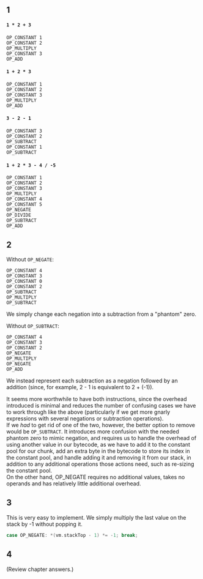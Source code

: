 ## 1
#### ```1 * 2 + 3```
```
OP_CONSTANT 1
OP_CONSTANT 2
OP_MULTIPLY
OP_CONSTANT 3
OP_ADD
```

#### ```1 + 2 * 3```
```
OP_CONSTANT 1
OP_CONSTANT 2
OP_CONSTANT 3
OP_MULTIPLY
OP_ADD
```

#### ```3 - 2 - 1```
```
OP_CONSTANT 3
OP_CONSTANT 2
OP_SUBTRACT
OP_CONSTANT 1
OP_SUBTRACT
```

#### ```1 + 2 * 3 - 4 / -5```
```
OP_CONSTANT 1
OP_CONSTANT 2
OP_CONSTANT 3
OP_MULTIPLY
OP_CONSTANT 4
OP_CONSTANT 5
OP_NEGATE
OP_DIVIDE
OP_SUBTRACT
OP_ADD
```

## 2
Without ```OP_NEGATE```:
```
OP_CONSTANT 4
OP_CONSTANT 3
OP_CONSTANT 0
OP_CONSTANT 2
OP_SUBTRACT
OP_MULTIPLY
OP_SUBTRACT
```
We simply change each negation into a subtraction from a "phantom" zero.

Without ```OP_SUBTRACT```:
```
OP_CONSTANT 4
OP_CONSTANT 3
OP_CONSTANT 2
OP_NEGATE
OP_MULTIPLY
OP_NEGATE
OP_ADD
```
We instead represent each subtraction as a negation followed by an addition (since, for example, 2 - 1 is equivalent to 2 + (-1)).

It seems more worthwhile to have both instructions, since the overhead introduced is minimal and reduces the number of confusing cases we have to work through like the above (particularly if we get more gnarly expressions with several negations or subtraction operations).\
If we *had* to get rid of one of the two, however, the better option to remove would be ```OP_SUBTRACT```. It introduces more confusion with the needed phantom zero to mimic negation, and requires us to handle the overhead of using another value in our bytecode, as we have to add it to the constant pool for our chunk, add an extra byte in the bytecode to store its index in the constant pool, and handle adding it and removing it from our stack, in addition to any additional operations those actions need, such as re-sizing the constant pool.\
On the other hand, OP_NEGATE requires no additional values, takes no operands and has relatively little additional overhead.

## 3
This is very easy to implement. We simply multiply the last value on the stack by -1 without popping it.
``` c
case OP_NEGATE: *(vm.stackTop - 1) *= -1; break;
```

## 4
(Review chapter answers.)